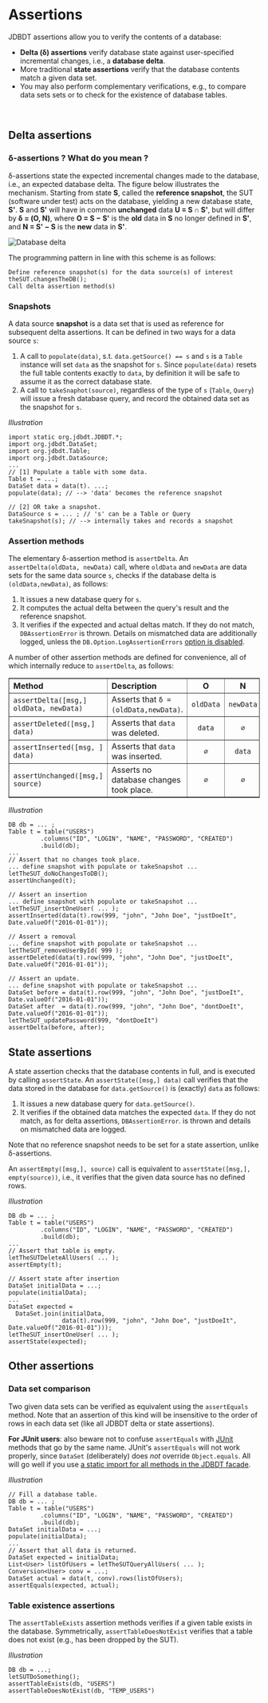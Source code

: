 
# Assertions

JDBDT assertions allow you to verify the contents of a database:

* **Delta (&delta;) assertions** verify database state against user-specified
incremental changes, i.e., a **database delta**.
* More traditional **state assertions** verify that the database contents match a given data set. 
* You may also perform complementary verifications, e.g., to compare data sets sets or 
to check for the existence of database tables. 

&nbsp;<a name="DeltaAssertions"></a>
## Delta assertions 

<a name="Delta_About"></a>
### &delta;-assertions ? What do you mean ?

&delta;-assertions state the expected incremental changes made to the database,
i.e., an expected database delta. The figure below illustrates the mechanism. 
Starting from state **S**, called the **reference snapshot**, the SUT (software under test)
acts on the database, yielding a new database state, **S'**. **S** and **S'** 
will have in common **unchanged** data **U = S &cap; S'**,
but will differ by **&delta; = (O, N)**, where **O = S &minus; S'** is the **old** data in **S** no longer defined in **S'**, and **N = S' &minus; S** is the **new** data in **S'**.

![Database delta](images/jdbdt-delta.png)

The programming pattern in line with this scheme is as follows:

	Define reference snapshot(s) for the data source(s) of interest
	theSUT.changesTheDB();
	Call delta assertion method(s)

<a name="Snapshots"></a>	
### Snapshots 

A data source **snapshot** is a data set that is used as reference for subsequent delta
assertions. It can be defined in two ways for a data source `s`:

1.  A call to `populate(data)`, s.t. `data.getSource() == s` and `s` is a `Table` instance 
will set `data` as the snapshot for `s`. Since `populate(data)` resets the full table
contents exactly to `data`, by definition it will be safe to assume it as the correct database state.
2. A call to `takeSnaphot(source)`, regardless of the type of `s` (`Table`, `Query`)
will issue a fresh database query, and record the obtained data set as the snapshot for `s`.

*Illustration*

	import static org.jdbdt.JDBDT.*;
	import org.jdbdt.DataSet;
	import org.jdbdt.Table;
	import org.jdbdt.DataSource;
	...
	// [1] Populate a table with some data.
	Table t = ...;
	DataSet data = data(t). ...;
	populate(data); // --> 'data' becomes the reference snapshot
	
	// [2] OR take a snapshot.
	DataSource s = ... ; // 's' can be a Table or Query
	takeSnapshot(s); // --> internally takes and records a snapshot 

<a name="Assertion_Methods"></a>
### Assertion methods 

The elementary &delta;-assertion method is `assertDelta`. 
An `assertDelta(oldData, newData)` call,
where `oldData` and `newData` are data sets for the same data source `s`,
checks if the database delta is `(oldData,newData)`, as follows:

1. It issues a new database query for `s`.
2. It computes the actual delta between the query's result and the reference snapshot.
3. It verifies if the expected and actual deltas match. If they do not match, `DBAssertionError`
is thrown. Details on mismatched data are additionally logged, unless the `DB.Option.LogAssertionErrors` [option is disabled](DB.html#Logging). 

A number of other assertion methods are defined for convenience, all of which internally reduce to `assertDelta`, as follows:

<table border="1">
	<tr>
		<th align="left">Method</th>
		<th align="left">Description</th>
		<th align="center">O</th>
		<th align="center">N</th>
	</tr>
	<tr>
		<td><code>assertDelta([msg,] oldData, newData)</code></td>
	    <td>Asserts that <code>&delta; = (oldData,newData)</code>.</td>
	    <td align="center"><code>oldData</code></td>
	    <td align="center"><code>newData</code></td>
	</tr>
    <tr>
		<td><code>assertDeleted([msg,] data)</code></td>
	    <td>Asserts that <code>data</code> was deleted.</td>
	    <td align="center"><code>data</code></td>
	    <td align="center"><code>&empty;</code></td>
	</tr>
	<tr>
		<td><code>assertInserted([msg, ] data)</code></td>
	    <td>Asserts that <code>data</code> was inserted.</td>
	    <td align="center"><code>&empty;</code></td>
	    <td align="center"><code>data</code></td>
	</tr>
	<tr>
		<td><code>assertUnchanged([msg,] source)</code></td>
	    <td>Asserts no database changes took place.</td>
	    <td align="center"><code>&empty;</code></td>
	    <td align="center"><code>&empty;</code></td>
	</tr>
</table>

*Illustration*

	DB db = ... ;
	Table t = table("USERS")
	         .columns("ID", "LOGIN", "NAME", "PASSWORD", "CREATED")
	         .build(db);
	...   
    // Assert that no changes took place.
	... define snapshot with populate or takeSnapshot ...
	letTheSUT_doNoChangesToDB();
	assertUnchanged(t);   
	  
	// Assert an insertion
	... define snapshot with populate or takeSnapshot ...
	letTheSUT_insertOneUser( ... ); 
	assertInserted(data(t).row(999, "john", "John Doe", "justDoeIt", Date.valueOf("2016-01-01"));
	
	// Assert a removal
    ... define snapshot with populate or takeSnapshot ...
    letTheSUT_removeUserById( 999 ); 
    assertDeleted(data(t).row(999, "john", "John Doe", "justDoeIt", Date.valueOf("2016-01-01"));
	
	// Assert an update.
	... define snapshot with populate or takeSnapshot ...
	DataSet before = data(t).row(999, "john", "John Doe", "justDoeIt", Date.valueOf("2016-01-01"));
    DataSet after  = data(t).row(999, "john", "John Doe", "dontDoeIt", Date.valueOf("2016-01-01"));
	letTheSUT_updatePassword(999, "dontDoeIt")
	assertDelta(before, after);
	
<a name="StateAssertions"></a>
## State assertions 

A state assertion checks that the database contents in full, and
is executed by calling `assertState`. 
An `assertState([msg,] data)` call verifies that the data stored in
the database for `data.getSource()` is (exactly) `data` as follows:

1. It issues a new database query for `data.getSource()`.
2. It verifies if the obtained data matches the expected `data`. 
If they do not match, as for delta assertions, `DBAssertionError`.
is thrown and details on mismatched data are logged.

Note that no reference snapshot needs to be set for a state assertion, unlike &delta;-assertions.

An `assertEmpty([msg,], source)` call is equivalent to `assertState([msg,], empty(source))`, i.e.,
it verifies that the given data source has no defined rows.

*Illustration*

	DB db = ... ;
	Table t = table("USERS")
	         .columns("ID", "LOGIN", "NAME", "PASSWORD", "CREATED")
	         .build(db);
	...        
	// Assert that table is empty.
	letTheSUTDeleteAllUsers( ... );
	assertEmpty(t);
	
	// Assert state after insertion
	DataSet initialData = ...;
	populate(initialData);
	...
	DataSet expected = 
	  DataSet.join(initialData, 
	               data(t).row(999, "john", "John Doe", "justDoeIt", Date.valueOf("2016-01-01"))); 
	letTheSUT_insertOneUser( ... ); 
	assertState(expected);

<a name="OtherAssertions"></a>
## Other assertions

<a name="DataSetAssertions"></a>	
### Data set comparison  

Two given data sets can be verified as equivalent using the `assertEquals` method.
Note that an assertion of this kind will be insensitive to the order of rows in each data set (like all JDBDT delta or state assertions).

**For JUnit users**: also beware not to confuse `assertEquals` with [JUnit](http://junit.org) methods that go by the same name. JUnit's `assertEquals` will not work properly, since `DataSet` (deliberately) does *not* override `Object.equals`. All will go well if you use [a static import for all methods in the JDBDT facade](Facade.html#StaticImport).

*Illustration*

    // Fill a database table.
	DB db = ... ;
	Table t = table("USERS")
	         .columns("ID", "LOGIN", "NAME", "PASSWORD", "CREATED")
	         .build(db);
	DataSet initialData = ...; 
	populate(initialData);
	...      
	// Assert that all data is returned.
	DataSet expected = initialData; 
	List<User> listOfUsers = letTheSUTQueryAllUsers( ... );
	Conversion<User> conv = ...;
	DataSet actual = data(t, conv).rows(listOfUsers);
	assertEquals(expected, actual);
	


<a name="TableExistenceAssertions"></a>	
### Table existence assertions

The `assertTableExists` assertion methods verifies if a given table exists in the database. Symmetrically, `assertTableDoesNotExist` verifies that a table does not
exist (e.g., has been dropped by the SUT).

*Illustration*

    DB db = ...;
    letSUTDoSomething();
    assertTableExists(db, "USERS")
    assertTableDoesNotExist(db, "TEMP_USERS")
 
